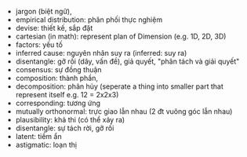 +  jargon (biệt ngữ),
+ empirical distribution: phân phối thực nghiệm
+ devise: thiết kế, sắp đặt
+ cartesian (in math): represent plan of Dimension (e.g. 1D, 2D, 3D)
+ factors: yếu tố
+ inferred cause: nguyên nhân suy ra (inferred: suy ra)
+ disentangle: gỡ rối (dây, vấn đề), giả quyết, "phân tách và giải quyết"
+ consensus: sự đồng thuận 
+ composition: thành phần, 
+ decomposition: phân hủy (seperate a thing into smaller part that represent itself e.g. 12 = 2x2x3)
+ corresponding: tương ứng
+ mutually orthonormal: trực giao lẫn nhau (2 đt vuông góc lẫn nhau)
+ plausibility: khả thi (có thể xảy ra) 
+ disentangle: sự tách rời, gỡ rối 
+ latent: tiềm ẩn
+ astigmatic: loạn thị 